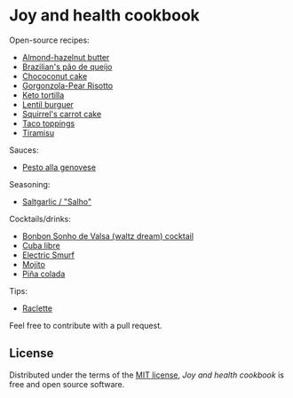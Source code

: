 # Joy and health cookbook

Open-source recipes:

- [Almond-hazelnut butter](docs/almond_hazelnut_butter.md)
- [Brazilian's pão de queijo](docs/pao_de_queijo.md)
- [Chococonut cake](docs/chococonut_cake.md)
- [Gorgonzola-Pear Risotto](docs/gorgonzola_pear_risotto.md)
- [Keto tortilla](docs/keto_tortilla.md)
- [Lentil burguer](docs/lentil_burguer.md)
- [Squirrel's carrot cake](docs/squirrels_carrot_cake.md)
- [Taco toppings](docs/taco_toppings.md)
- [Tiramisu](docs/tiramisu.md)

Sauces:

- [Pesto alla genovese](docs/pesto_alla_genovese.md)

Seasoning:

- [Saltgarlic / "Salho"](docs/saltgarlic.md)

Cocktails/drinks:

- [Bonbon Sonho de Valsa (waltz dream) cocktail](docs/drinks/bonbon_waltz_dream_cocktail.md)
- [Cuba libre](docs/drinks/cuba_libre.md)
- [Electric Smurf](docs/drinks/electric_smurf.md)
- [Mojito](docs/drinks/mojito.md)
- [Piña colada](docs/drinks/pina_colada.md)

Tips:

- [Raclette](docs/tips/raclette.md)

Feel free to contribute with a pull request.

## License

Distributed under the terms of the [MIT license][license],
_Joy and health cookbook_ is free and open source software.

[license]: https://github.com/staticdev/joy-and-health-cookbook/blob/main/LICENSE
